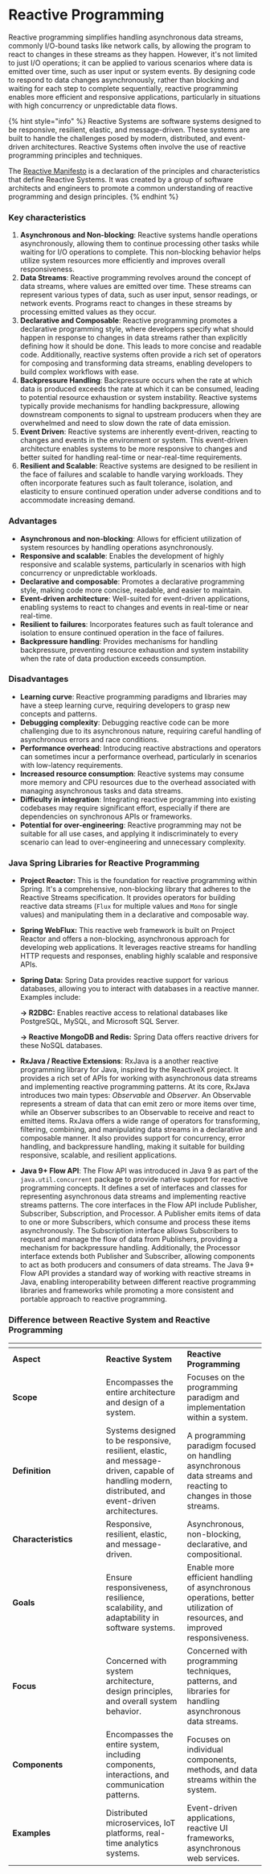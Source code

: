 # Reactive Programming

Reactive programming simplifies handling asynchronous data streams, commonly I/O-bound tasks like network calls, by allowing the program to react to changes in these streams as they happen. However, it's not limited to just I/O operations; it can be applied to various scenarios where data is emitted over time, such as user input or system events. By designing code to respond to data changes asynchronously, rather than blocking and waiting for each step to complete sequentially, reactive programming enables more efficient and responsive applications, particularly in situations with high concurrency or unpredictable data flows.

{% hint style="info" %}
Reactive Systems are software systems designed to be responsive, resilient, elastic, and message-driven. These systems are built to handle the challenges posed by modern, distributed, and event-driven architectures. Reactive Systems often involve the use of reactive programming principles and techniques.

The [Reactive Manifesto](https://www.reactivemanifesto.org/) is a declaration of the principles and characteristics that define Reactive Systems. It was created by a group of software architects and engineers to promote a common understanding of reactive programming and design principles.
{% endhint %}



### Key characteristics

1. **Asynchronous and Non-blocking**: Reactive systems handle operations asynchronously, allowing them to continue processing other tasks while waiting for I/O operations to complete. This non-blocking behavior helps utilize system resources more efficiently and improves overall responsiveness.
2. **Data Streams**: Reactive programming revolves around the concept of data streams, where values are emitted over time. These streams can represent various types of data, such as user input, sensor readings, or network events. Programs react to changes in these streams by processing emitted values as they occur.
3. **Declarative and Composable**: Reactive programming promotes a declarative programming style, where developers specify what should happen in response to changes in data streams rather than explicitly defining how it should be done. This leads to more concise and readable code. Additionally, reactive systems often provide a rich set of operators for composing and transforming data streams, enabling developers to build complex workflows with ease.
4. **Backpressure Handling**: Backpressure occurs when the rate at which data is produced exceeds the rate at which it can be consumed, leading to potential resource exhaustion or system instability. Reactive systems typically provide mechanisms for handling backpressure, allowing downstream components to signal to upstream producers when they are overwhelmed and need to slow down the rate of data emission.
5. **Event Driven**: Reactive systems are inherently event-driven, reacting to changes and events in the environment or system. This event-driven architecture enables systems to be more responsive to changes and better suited for handling real-time or near-real-time requirements.
6. **Resilient and Scalable**: Reactive systems are designed to be resilient in the face of failures and scalable to handle varying workloads. They often incorporate features such as fault tolerance, isolation, and elasticity to ensure continued operation under adverse conditions and to accommodate increasing demand.



### **Advantages**

* **Asynchronous and non-blocking**: Allows for efficient utilization of system resources by handling operations asynchronously.
* **Responsive and scalable**: Enables the development of highly responsive and scalable systems, particularly in scenarios with high concurrency or unpredictable workloads.
* **Declarative and composable**: Promotes a declarative programming style, making code more concise, readable, and easier to maintain.
* **Event-driven architecture**: Well-suited for event-driven applications, enabling systems to react to changes and events in real-time or near real-time.
* **Resilient to failures**: Incorporates features such as fault tolerance and isolation to ensure continued operation in the face of failures.
* **Backpressure handling**: Provides mechanisms for handling backpressure, preventing resource exhaustion and system instability when the rate of data production exceeds consumption.

### **Disadvantages**

* **Learning curve**: Reactive programming paradigms and libraries may have a steep learning curve, requiring developers to grasp new concepts and patterns.
* **Debugging complexity**: Debugging reactive code can be more challenging due to its asynchronous nature, requiring careful handling of asynchronous errors and race conditions.
* **Performance overhead**: Introducing reactive abstractions and operators can sometimes incur a performance overhead, particularly in scenarios with low-latency requirements.
* **Increased resource consumption**: Reactive systems may consume more memory and CPU resources due to the overhead associated with managing asynchronous tasks and data streams.
* **Difficulty in integration**: Integrating reactive programming into existing codebases may require significant effort, especially if there are dependencies on synchronous APIs or frameworks.
* **Potential for over-engineering**: Reactive programming may not be suitable for all use cases, and applying it indiscriminately to every scenario can lead to over-engineering and unnecessary complexity.



### Java Spring Libraries for Reactive Programming

* **Project Reactor:** This is the foundation for reactive programming within Spring. It's a comprehensive, non-blocking library that adheres to the Reactive Streams specification. It provides operators for building reactive data streams (`Flux` for multiple values and `Mono` for single values) and manipulating them in a declarative and composable way.
* **Spring WebFlux:** This reactive web framework is built on Project Reactor and offers a non-blocking, asynchronous approach for developing web applications. It leverages reactive streams for handling HTTP requests and responses, enabling highly scalable and responsive APIs.
*   **Spring Data:** Spring Data provides reactive support for various databases, allowing you to interact with databases in a reactive manner. Examples include:

    &#x20; **-> R2DBC:** Enables reactive access to relational databases like PostgreSQL, MySQL, and Microsoft SQL Server.

    &#x20; **-> Reactive MongoDB and Redis:** Spring Data offers reactive drivers for these NoSQL databases.
* **RxJava / Reactive Extensions**: RxJava is a another reactive programming library for Java, inspired by the ReactiveX project. It provides a rich set of APIs for working with asynchronous data streams and implementing reactive programming patterns. At its core, RxJava introduces two main types: _Observable_ and _Observer_. An Observable represents a stream of data that can emit zero or more items over time, while an Observer subscribes to an Observable to receive and react to emitted items. RxJava offers a wide range of operators for transforming, filtering, combining, and manipulating data streams in a declarative and composable manner. It also provides support for concurrency, error handling, and backpressure handling, making it suitable for building responsive, scalable, and resilient applications.
* **Java 9+ Flow API**: The Flow API was introduced in Java 9 as part of the `java.util.concurrent` package to provide native support for reactive programming concepts. It defines a set of interfaces and classes for representing asynchronous data streams and implementing reactive streams patterns. The core interfaces in the Flow API include Publisher, Subscriber, Subscription, and Processor. A Publisher emits items of data to one or more Subscribers, which consume and process these items asynchronously. The Subscription interface allows Subscribers to request and manage the flow of data from Publishers, providing a mechanism for backpressure handling. Additionally, the Processor interface extends both Publisher and Subscriber, allowing components to act as both producers and consumers of data streams. The Java 9+ Flow API provides a standard way of working with reactive streams in Java, enabling interoperability between different reactive programming libraries and frameworks while promoting a more consistent and portable approach to reactive programming.



### Difference between Reactive System and Reactive Programming

<table data-full-width="true"><thead><tr><th width="170.33333333333331"></th><th></th><th></th></tr></thead><tbody><tr><td><strong>Aspect</strong></td><td><strong>Reactive System</strong></td><td><strong>Reactive Programming</strong></td></tr><tr><td><strong>Scope</strong></td><td>Encompasses the entire architecture and design of a system.</td><td>Focuses on the programming paradigm and implementation within a system.</td></tr><tr><td><strong>Definition</strong></td><td>Systems designed to be responsive, resilient, elastic, and message-driven, capable of handling modern, distributed, and event-driven architectures.</td><td>A programming paradigm focused on handling asynchronous data streams and reacting to changes in those streams.</td></tr><tr><td><strong>Characteristics</strong></td><td>Responsive, resilient, elastic, and message-driven.</td><td>Asynchronous, non-blocking, declarative, and compositional.</td></tr><tr><td><strong>Goals</strong></td><td>Ensure responsiveness, resilience, scalability, and adaptability in software systems.</td><td>Enable more efficient handling of asynchronous operations, better utilization of resources, and improved responsiveness.</td></tr><tr><td><strong>Focus</strong></td><td>Concerned with system architecture, design principles, and overall system behavior.</td><td>Concerned with programming techniques, patterns, and libraries for handling asynchronous data streams.</td></tr><tr><td><strong>Components</strong></td><td>Encompasses the entire system, including components, interactions, and communication patterns.</td><td>Focuses on individual components, methods, and data streams within the system.</td></tr><tr><td><strong>Examples</strong></td><td>Distributed microservices, IoT platforms, real-time analytics systems.</td><td>Event-driven applications, reactive UI frameworks, asynchronous web services.</td></tr></tbody></table>





